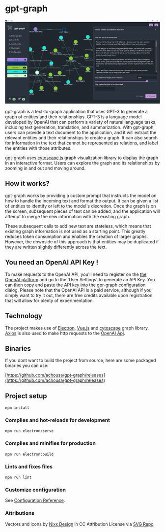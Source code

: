 # gpt-graph

![gpt-graph](https://github.com/achousa/gpt-graph/blob/main/extras/gpt-graph.png?raw=true)

gpt-graph is a text-to-graph application that uses GPT-3 to generate a graph of entities and their relationships. GPT-3 is a language model developed by OpenAI that can perform a variety of natural language tasks, including text generation, translation, and summarization. With gpt-graph, users can provide a text document to the application, and it will extract the relevant entities and their relationships to create a graph. It can also search for information in the text that cannot be represented as relations, and label the entities with those attributes.

gpt-graph uses [cytoscape.js](https://js.cytoscape.org/) graph visualization library to display the graph in an interactive format. Users can explore the graph and its relationships by zooming in and out and moving around.

## How it works?

gpt-graph works by providing a custom prompt that instructs the model on how to handle the incoming text and format the output. It can be given a list of entities to identify or left to the model's discretion. Once the graph is on the screen, subsequent pieces of text can be added, and the application will attempt to merge the new information with the existing graph.

These subsequent calls to add new text are stateless, which means that existing graph information is not used as a starting point. This greatly reduces token consumption and enables the creation of larger graphs. However, the downside of this approach is that entities may be duplicated if they are written slightly differently across the text.

## You need an OpenAI API Key !

To make requests to the OpenAI API, you'll need to register on the [the OpenAI platform](https://platform.openai.com) and go to the 'User Settings' to generate an API Key. You can then copy and paste the API key into the gpr-graph configuration dialog. Please note that the OpenAI API is a paid service, although if you simply want to try it out, there are free credits available upon registration that will allow for plenty of experimentation.

## Technology

The project makes use of [Electron](https://www.electronjs.org/), [Vue.js](https://vuejs.org/) and [cytoscape](https://js.cytoscape.org/) graph library. [Axios](https://github.com/axios/axios) is also used to make http requests to the [OpenAI Api](https://openai.com/product).

## Binaries

If you dont want to build the project from source, here are some packaged binaries you can use:

[https://github.com/achousa/gpt-graph/releases](https://github.com/achousa/gpt-graph/releases)

## Project setup
```
npm install
```

### Compiles and hot-reloads for development
```
npm run electron:serve
```

### Compiles and minifies for production
```
npm run electron:build
```

### Lints and fixes files
```
npm run lint
```

### Customize configuration
See [Configuration Reference](https://cli.vuejs.org/config/).

### Attributions

Vectors and icons by <a href="https://dribbble.com/nixxdsgn?ref=svgrepo.com" target="_blank">Nixx Design</a> in CC Attribution License via <a href="https://www.svgrepo.com/" target="_blank">SVG Repo</a>
